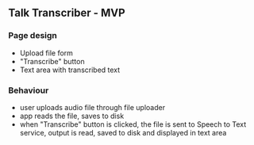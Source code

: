 ## Talk Transcriber - MVP
### Page design
- Upload file form
- "Transcribe" button
- Text area with transcribed text

### Behaviour
- user uploads audio file through file uploader
- app reads the file, saves to disk
- when "Transcribe" button is clicked, the file is sent to Speech to Text service, output is read, saved to disk and displayed in text area

